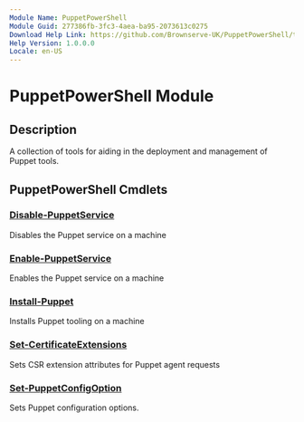 ```yaml
---
Module Name: PuppetPowerShell
Module Guid: 277386fb-3fc3-4aea-ba95-2073613c0275
Download Help Link: https://github.com/Brownserve-UK/PuppetPowerShell/tree/main/.docs/PuppetPowerShell.md
Help Version: 1.0.0.0
Locale: en-US
---
```


# PuppetPowerShell Module
## Description
A collection of tools for aiding in the deployment and management of Puppet tools.

## PuppetPowerShell Cmdlets
### [Disable-PuppetService](Disable-PuppetService.md)
Disables the Puppet service on a machine

### [Enable-PuppetService](Enable-PuppetService.md)
Enables the Puppet service on a machine

### [Install-Puppet](Install-Puppet.md)
Installs Puppet tooling on a machine

### [Set-CertificateExtensions](Set-CertificateExtensions.md)
Sets CSR extension attributes for Puppet agent requests

### [Set-PuppetConfigOption](Set-PuppetConfigOption.md)
Sets Puppet configuration options.

